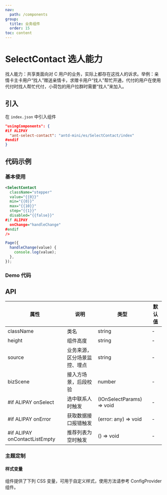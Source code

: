 ```yaml
---
nav:
  path: /components
group:
  title: 业务组件
  order: 15
toc: content
---
```


# SelectContact 选人能力

找人能力：共享类面向对 C 用户的业务，实际上都存在这找人的诉求。举例：亲情卡主卡用户“找人”赠送亲情卡，求赠卡用户“找人”帮忙开通，代付的用户在使用代付时找人帮忙代付，小荷包的用户拉群时需要“找人”来加入。

## 引入

在 `index.json` 中引入组件

```json
"usingComponents": {
#if ALIPAY
  "ant-select-contact": "antd-mini/es/SelectContact/index"
#endif
}
```

## 代码示例

### 基本使用

```xml
<SelectContact
  className="stepper"
  value="{{0}}"
  min="{{0}}"
  max="{{10}}"
  step="{{1}}"
  disabled="{{false}}"
#if ALIPAY
  onChange="handleChange"
#endif
/>
```

```js
Page({
  handleChange(value) {
    console.log(value);
  },
});
```

### Demo 代码

<code src='../../demo/pages/SelectContact/index'></code>

## API

| 属性                          | 说明                         | 类型                      | 默认值 |
| ----------------------------- | ---------------------------- | ------------------------- | ------ |
| className                     | 类名                         | string                    | -      |
| height                        | 组件高度                     | string                    | -      |
| source                        | 业务来源，区分场景监控、埋点 | string                    | -      |
| bizScene                      | 接入方场景，后段校验         | number                    | -      |
| #if ALIPAY onSelect           | 选中联系人时触发             | (IOnSelectParams) => void | -      |
| #if ALIPAY onError            | 获取数据接口报错触发         | (error: any) => void      | -      |
| #if ALIPAY onContactListEmpty | 推荐列表为空时触发           | () => void                | -      |

### 主题定制

#### 样式变量

组件提供了下列 CSS 变量，可用于自定义样式，使用方法请参考 ConfigProvider 组件。
